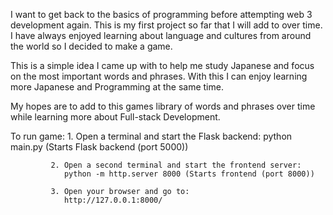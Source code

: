 I want to get back to the basics of programming before attempting web 3 development again. 
This is my first project so far that I will add to over time. 
I have always enjoyed learning about language and cultures from around the world so I decided to make a game.

This is a simple idea I came up with to help me study Japanese and focus on the most important words and phrases. 
With this I can enjoy learning more Japanese and Programming at the same time.

My hopes are to add to this games library of words and phrases over time while learning more about Full-stack Development.

To run game: 1. Open a terminal and start the Flask backend:
                python main.py (Starts Flask backend (port 5000))

             2. Open a second terminal and start the frontend server:
                python -m http.server 8000 (Starts frontend (port 8000))

             3. Open your browser and go to:
                http://127.0.0.1:8000/
                   
